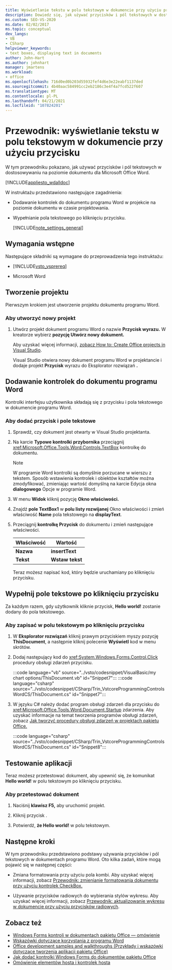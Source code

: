 ```yaml
---
title: Wyświetlanie tekstu w polu tekstowym w dokumencie przy użyciu przycisku
description: Dowiedz się, jak używać przycisków i pól tekstowych w dostosowywaniu na poziomie dokumentu dla programu Microsoft Word.
ms.custom: SEO-VS-2020
ms.date: 02/02/2017
ms.topic: conceptual
dev_langs:
- VB
- CSharp
helpviewer_keywords:
- text boxes, displaying text in documents
author: John-Hart
ms.author: johnhart
manager: jmartens
ms.workload:
- office
ms.openlocfilehash: 716d0ed0b203d55932fef4d6e3e22eabf1137ded
ms.sourcegitcommit: 4b40aac584991cc2eb2186c3e4f4a7fcd522f607
ms.translationtype: MT
ms.contentlocale: pl-PL
ms.lasthandoff: 04/21/2021
ms.locfileid: "107824201"
---
```

# <a name="walkthrough-display-text-in-a-text-box-in-a-document-using-a-button"></a>Przewodnik: wyświetlanie tekstu w polu tekstowym w dokumencie przy użyciu przycisku
  W tym przewodniku pokazano, jak używać przycisków i pól tekstowych w dostosowywaniu na poziomie dokumentu dla Microsoft Office Word.

 [!INCLUDE[appliesto_wdalldoc](../vsto/includes/appliesto-wdalldoc-md.md)]

 W instruktażu przedstawiono następujące zagadnienia:

- Dodawanie kontrolek do dokumentu programu Word w projekcie na poziomie dokumentu w czasie projektowania.

- Wypełnianie pola tekstowego po kliknięciu przycisku.

  [!INCLUDE[note_settings_general](../sharepoint/includes/note-settings-general-md.md)]

## <a name="prerequisites"></a>Wymagania wstępne
 Następujące składniki są wymagane do przeprowadzenia tego instruktażu:

- [!INCLUDE[vsto_vsprereq](../vsto/includes/vsto-vsprereq-md.md)]

- Microsoft Word

## <a name="create-the-project"></a>Tworzenie projektu
 Pierwszym krokiem jest utworzenie projektu dokumentu programu Word.

### <a name="to-create-a-new-project"></a>Aby utworzyć nowy projekt

1. Utwórz projekt dokument programu Word o nazwie **Przycisk wyrazu.** W kreatorze wybierz **pozycję Utwórz nowy dokument.**

     Aby uzyskać więcej informacji, [zobacz How to: Create Office projects in Visual Studio](../vsto/how-to-create-office-projects-in-visual-studio.md).

     Visual Studio otwiera nowy dokument programu Word w projektancie i dodaje projekt **Przycisk** wyrazu do Eksplorator rozwiązań **.**

## <a name="add-controls-to-the-word-document"></a>Dodawanie kontrolek do dokumentu programu Word
 Kontrolki interfejsu użytkownika składają się z przycisku i pola tekstowego w dokumencie programu Word.

### <a name="to-add-a-button-and-a-text-box"></a>Aby dodać przycisk i pole tekstowe

1. Sprawdź, czy dokument jest otwarty w Visual Studio projektanta.

2. Na karcie **Typowe kontrolki** **przybornika** przeciągnij <xref:Microsoft.Office.Tools.Word.Controls.TextBox> kontrolkę do dokumentu.

   > [!NOTE]
   > W programie Word kontrolki są domyślnie porzucane w wierszu z tekstem. Sposób wstawienia kontrolek i obiektów kształtów można zmodyfikować, zmieniając wartość domyślną na karcie Edycja okna **dialogowego** Opcje w programie Word. 

3. W menu **Widok** kliknij pozycję **Okno właściwości.**

4. Znajdź **pole TextBox1** w **polu listy rozwijanej** Okno właściwości i zmień właściwość **Name** pola tekstowego na **displayText**.

5. Przeciągnij **kontrolkę Przycisk** do dokumentu i zmień następujące właściwości.

   |Właściwość|Wartość|
   |--------------|-----------|
   |**Nazwa**|**insertText**|
   |**Tekst**|**Wstaw tekst**|

   Teraz możesz napisać kod, który będzie uruchamiany po kliknięciu przycisku.

## <a name="populate-the-text-box-when-the-button-is-clicked"></a>Wypełnij pole tekstowe po kliknięciu przycisku
 Za każdym razem, gdy użytkownik kliknie przycisk, **Hello world!** zostanie dodany do pola tekstowego.

### <a name="to-write-to-the-text-box-when-the-button-is-clicked"></a>Aby zapisać w polu tekstowym po kliknięciu przycisku

1. W **Eksplorator rozwiązań** kliknij prawym przyciskiem myszy pozycję **ThisDocument**, a następnie kliknij polecenie **Wyświetl** kod w menu skrótów.

2. Dodaj następujący kod do <xref:System.Windows.Forms.Control.Click> procedury obsługi zdarzeń przycisku.

     :::code language="vb" source="../vsto/codesnippet/VisualBasic/my chart options/ThisDocument.vb" id="Snippet7":::
     :::code language="csharp" source="../vsto/codesnippet/CSharp/Trin_VstcoreProgrammingControlsWordCS/ThisDocument.cs" id="Snippet7":::

3. W języku C# należy dodać program obsługi zdarzeń dla przycisku do <xref:Microsoft.Office.Tools.Word.Document.Startup> zdarzenia. Aby uzyskać informacje na temat tworzenia programów obsługi zdarzeń, zobacz [Jak tworzyć procedury obsługi zdarzeń w projektach pakietu Office.](../vsto/how-to-create-event-handlers-in-office-projects.md)

     :::code language="csharp" source="../vsto/codesnippet/CSharp/Trin_VstcoreProgrammingControlsWordCS/ThisDocument.cs" id="Snippet8":::

## <a name="test-the-application"></a>Testowanie aplikacji
 Teraz możesz przetestować dokument, aby upewnić się, że komunikat **Hello world!** w polu tekstowym po kliknięciu przycisku.

### <a name="to-test-your-document"></a>Aby przetestować dokument

1. Naciśnij **klawisz F5,** aby uruchomić projekt.

2. Kliknij przycisk .

3. Potwierdź, **że Hello world!** w polu tekstowym.

## <a name="next-steps"></a>Następne kroki
 W tym przewodniku przedstawiono podstawy używania przycisków i pól tekstowych w dokumentach programu Word. Oto kilka zadań, które mogą pojawić się w następnej części:

- Zmiana formatowania przy użyciu pola kombi. Aby uzyskać więcej informacji, zobacz [Przewodnik: zmienianie formatowania dokumentu przy użyciu kontrolek CheckBox.](../vsto/walkthrough-changing-document-formatting-using-checkbox-controls.md)

- Używanie przycisków radiowych do wybierania stylów wykresu. Aby uzyskać więcej informacji, zobacz [Przewodnik: aktualizowanie wykresu w dokumencie przy użyciu przycisków radiowych](../vsto/walkthrough-updating-a-chart-in-a-document-using-radio-buttons.md).

## <a name="see-also"></a>Zobacz też
- [Windows Forms kontroli w dokumentach pakietu Office — omówienie](../vsto/windows-forms-controls-on-office-documents-overview.md)
- [Wskazówki dotyczące korzystania z programu Word](../vsto/walkthroughs-using-word.md)
- [Office development samples and walkthroughs (Przykłady i wskazówki dotyczące tworzenia aplikacji pakietu Office)](../vsto/office-development-samples-and-walkthroughs.md)
- [Jak dodać kontrolki Windows Forms do dokumentów pakietu Office](../vsto/how-to-add-windows-forms-controls-to-office-documents.md)
- [Omówienie elementów hosta i kontrolek hosta](../vsto/host-items-and-host-controls-overview.md)

